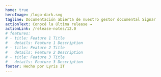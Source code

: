 ```yaml
---
home: true
heroImage: /logo-dark.svg
tagline: Documentación abierta de nuestro gestor documental Signar
actionText: Conocé la última release →
actionLink: /release-notes/12.0
# features:
# - title: Feature 1 Title
#   details: Feature 1 Description
# - title: Feature 2 Title
#   details: Feature 2 Description
# - title: Feature 3 Title
#   details: Feature 3 Description
footer: Hecho por Lyris IT
---
```

